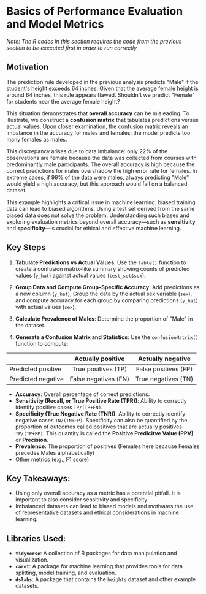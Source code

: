 # Basics of Performance Evaluation and Model Metrics
_Note: The R codes in this section requires the code from the previous section to be executed first in order to run correctly._

## Motivation

The prediction rule developed in the previous analysis predicts "Male" if the student's height exceeds 64 inches. Given that the average female height is around 64 inches, this rule appears flawed. Shouldn't we predict "Female" for students near the average female height? 

This situation demonstrates that **overall accuracy** can be misleading. To illustrate, we construct a **confusion matrix** that tabulates predictions versus actual values. Upon closer examination, the confusion matrix reveals an imbalance in the accuracy for males and females: the model predicts too many females as males. 

This discrepancy arises due to data imbalance: only 22% of the observations are female because the data was collected from courses with predominantly male participants. The overall accuracy is high because the correct predictions for males overshadow the high error rate for females. In extreme cases, if 99% of the data were males, always predicting "Male" would yield a high accuracy, but this approach would fail on a balanced dataset. 

This example highlights a critical issue in machine learning: biased training data can lead to biased algorithms. Using a test set derived from the same biased data does not solve the problem. Understanding such biases and exploring evaluation metrics beyond overall accuracy—such as **sensitivity** and **specificity**—is crucial for ethical and effective machine learning. 

## Key Steps

1. **Tabulate Predictions vs Actual Values**: Use the `table()` function to create a confusion matrix-like summary showing counts of predicted values (`y_hat`) against actual values (`test_set$sex`).

2. **Group Data and Compute Group-Specific Accuracy**: Add predictions as a new column (`y_hat`), Group the data by the actual sex variable (`sex`), and compute accuracy for each group by comparing predictions (`y_hat`) with actual values (`sex`).

3. **Calculate Prevalence of Males**: Determine the proportion of "Male" in the dataset.

4. **Generate a Confusion Matrix and Statistics**: Use the `confusionMatrix()` function to compute:


| | Actually positive | Actually negative |
|------------|:------------:|:------------:|
| Predicted positive | True positives (TP) | False positives (FP) |
| Predicted negative | False negatives (FN) | True negatives (TN) |

		
  - **Accuracy**: Overall percentage of correct predictions.
  - **Sensitivity (Recall, or True Positive Rate (TPR))**: Ability to correctly identify positive cases `TP/(TP+FN)`.
  - **Specificity (True Negative Rate (TNR))**: Ability to correctly identify negative cases `TN/(TN+FP)`. Specificity can also be quantified by the proportion of outcomes called positives that are actually positives `TP/(TP+FP)`. This quantity is called the **Positive Predicitve Value (PPV)** or **Precision**.
  - **Prevalence**: The proportion of positives (Females here because Females precedes Males alphabetically)
  - Other metrics (e.g., F1 score)


## Key Takeaways:

- Using only overall accuracy as a metric has a potential pitfall. It is important to also consider sensitivity and specificity
- Imbalanced datasets can lead to biased models and motivates the use of representative datasets and ethical considerations in machine learning.

## Libraries Used:

- **`tidyverse`**: A collection of R packages for data manipulation and visualization.
- **`caret`**: A package for machine learning that provides tools for data splitting, model training, and evaluation.
- **`dslabs`**: A package that contains the `heights` dataset and other example datasets.

 
